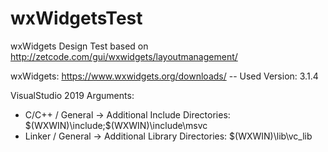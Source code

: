 # wxWidgetsTest
wxWidgets Design Test based on http://zetcode.com/gui/wxwidgets/layoutmanagement/

wxWidgets: https://www.wxwidgets.org/downloads/ -- Used Version: 3.1.4

VisualStudio 2019 Arguments:
  - C/C++ / General -> Additional Include Directories:    $(WXWIN)\include;$(WXWIN)\include\msvc
  - Linker / General -> Additional Library Directories:   $(WXWIN)\lib\vc_lib
